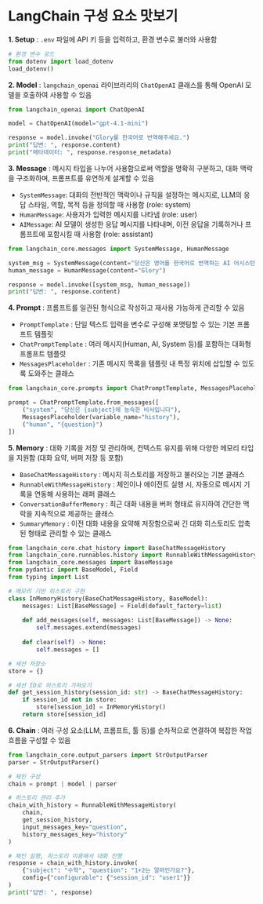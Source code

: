 # LangChain 구성 요소 맛보기

**1. Setup** : `.env` 파일에 API 키 등을 입력하고, 환경 변수로 불러와 사용함

```python
# 환경 변수 로드
from dotenv import load_dotenv
load_dotenv()
```

**2. Model** : `langchain_openai` 라이브러리의 `ChatOpenAI` 클래스를 통해 OpenAI 모델을 호출하여 사용할 수 있음

```python
from langchain_openai import ChatOpenAI

model = ChatOpenAI(model="gpt-4.1-mini")

response = model.invoke("Glory를 한국어로 번역해주세요.")
print("답변: ", response.content)
print("메타데이터: ", response.response_metadata)
```

**3. Message** : 메시지 타입을 나누어 사용함으로써 역할을 명확히 구분하고, 대화 맥락을 구조화하며, 프롬프트를 유연하게 설계할 수 있음

- `SystemMessage`: 대화의 전반적인 맥락이나 규칙을 설정하는 메시지로, LLM의 응답 스타일, 역할, 목적 등을 정의할 때 사용함 (role: system)
- `HumanMessage`: 사용자가 입력한 메시지를 나타냄 (role: user)
- `AIMessage`: AI 모델이 생성한 응답 메시지를 나타내며, 이전 응답을 기록하거나 프롬프트에 포함시킬 때 사용함 (role: assistant)

```python
from langchain_core.messages import SystemMessage, HumanMessage

system_msg = SystemMessage(content="당신은 영어를 한국어로 번역하는 AI 어시스턴트입니다.")
human_message = HumanMessage(content="Glory")

response = model.invoke([system_msg, human_message])
print("답변: ", response.content)
```

**4. Prompt** : 프롬프트를 일관된 형식으로 작성하고 재사용 가능하게 관리할 수 있음

- `PromptTemplate` : 단일 텍스트 입력을 변수로 구성해 포맷팅할 수 있는 기본 프롬프트 템플릿
- `ChatPromptTemplate` : 여러 메시지(Human, AI, System 등)를 포함하는 대화형 프롬프트 템플릿
- `MessagesPlaceholder` : 기존 메시지 목록을 템플릿 내 특정 위치에 삽입할 수 있도록 도와주는 클래스

```python
from langchain_core.prompts import ChatPromptTemplate, MessagesPlaceholder

prompt = ChatPromptTemplate.from_messages([
    ("system", "당신은 {subject}에 능숙한 비서입니다"),
    MessagesPlaceholder(variable_name="history"),
    ("human", "{question}")
])
```

**5. Memory** : 대화 기록을 저장 및 관리하며, 컨텍스트 유지를 위해 다양한 메모리 타입을 지원함 (대화 요약, 버퍼 저장 등 포함)

- `BaseChatMessageHistory` : 메시지 히스토리를 저장하고 불러오는 기본 클래스
- `RunnableWithMessageHistory` : 체인이나 에이전트 실행 시, 자동으로 메시지 기록을 연동해 사용하는 래퍼 클래스
- `ConversationBufferMemory` : 최근 대화 내용을 버퍼 형태로 유지하여 간단한 맥락을 지속적으로 제공하는 클래스
- `SummaryMemory` : 이전 대화 내용을 요약해 저장함으로써 긴 대화 히스토리도 압축된 형태로 관리할 수 있는 클래스

```python
from langchain_core.chat_history import BaseChatMessageHistory
from langchain_core.runnables.history import RunnableWithMessageHistory
from langchain_core.messages import BaseMessage
from pydantic import BaseModel, Field
from typing import List

# 메모리 기반 히스토리 구현
class InMemoryHistory(BaseChatMessageHistory, BaseModel):
    messages: List[BaseMessage] = Field(default_factory=list)
    
    def add_messages(self, messages: List[BaseMessage]) -> None:
        self.messages.extend(messages)
    
    def clear(self) -> None:
        self.messages = []

# 세션 저장소
store = {}

# 세션 ID로 히스토리 가져오기
def get_session_history(session_id: str) -> BaseChatMessageHistory:
    if session_id not in store:
        store[session_id] = InMemoryHistory()
    return store[session_id]
```

**6. Chain** : 여러 구성 요소(LLM, 프롬프트, 툴 등)를 순차적으로 연결하여 복잡한 작업 흐름을 구성할 수 있음

```python
from langchain_core.output_parsers import StrOutputParser
parser = StrOutputParser()

# 체인 구성
chain = prompt | model | parser

# 히스토리 관리 추가
chain_with_history = RunnableWithMessageHistory(
    chain,
    get_session_history,
    input_messages_key="question",
    history_messages_key="history"
)

# 체인 실행, 히스토리 이용해서 대화 진행
response = chain_with_history.invoke(
    {"subject": "수학", "question": "1+2는 얼마인가요?"},
    config={"configurable": {"session_id": "user1"}}
)
print("답변: ", response)
```